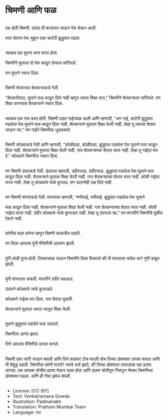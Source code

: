 # चिमणी आणि फळ

##
एक होती चिमणी. एकदा ती बाजारात जाऊन पेरू घेऊन आली.

परत येताना पेरू चुकून एका काटेरी झुडुपात पडला. 

##
जवळच एक मुलगा काम करत होता.

चिमणीने मुलाला तो पेरू काढून देण्यास सांगितले.

पण मुलाने नकार दिला. 

##
चिमणी शेजारच्या शेतकऱ्याकडे गेली.

“शेतकरीदादा, मुलाने फळ काढून दिले नाही म्हणून त्याला शिक्षा करा,” चिमणीने शेतकऱ्याला सांगितले. पण शिक्षा करण्यास शेतकऱ्याने नकार दिला. 

##
जवळच एक गाय चरत होती. चिमणी उडत गाईजवळ आली आणि म्हणाली, “अग गाई, काटेरी झुडुपात पडलेला पेरू मुलाने मला काढून दिला नाही. शेतकऱ्याने मुलाला शिक्षा केली नाही. तेव्हा तू त्याच्या शेतात जाऊन चर,” पण गाईने चिमणीला धुडकावले. 

##
चिमणी कोळ्याकडे गेली आणि म्हणाली, “कोळीदादा, कोळीदादा, झुडुपात पडलेला पेरू मुलाने मला काढून दिला नाही. शेतकऱ्याने मुलाला शिक्षा केली नाही. गाय शेतकऱ्याच्या शेतात चरत नाही. तेव्हा तू गाईला मार दे.” कोळ्याने चिमणीला नकार दिला. 

##
मग चिमणी उंदराकडे गेली. उंदराला म्हणाली, उंदीरभाऊ, उंदीरभाऊ. झुडुपात पडलेला पेरू मुलाने मला काढून दिला नाही. शेतकऱ्याने मुलाला शिक्षा केली नाही. गाय शेतकऱ्याच्या शेतात चरत नाही. कोळी गाईला मारत नाही. तेव्हा तू कोळ्याचे जाळे कुरतड. पण उंदरानेही लक्ष दिले नाही. 

##
मग चिमणी मांजराकडे गेली. मांजराला म्हणाली, “मनीताई, मनीताई. झुडुपात पडलेला पेरू मुलाने  

मला काढून दिला नाही. शेतकऱ्याने मुलाला शिक्षा केली नाही. गाय शेतकऱ्याच्या शेतात चरत नाही. कोळी गाईला मारत नाही. उंदीर कोळ्याचे जाळे कुरतडत नाही. तेव्हा तू उंदराला खा.” पण मांजरीने चिमणीचे मुळीच ऐकले नाही. 

##
कोणीच मदत करेना म्हणून चिमणी काळजीत पडली.

मग तिला आपल्या मुंगी मैत्रिणीची आठवण झाली. 

##
मुंगी थोडी दूरच होती. तिच्याजवळ जाऊन चिमणीने तिला विचारले की ती मांजराला चावेल का? मुंगी कबूल झाली. 

##
मुंगी मांजराला चावली. मांजरीने उंदीर पकडला. 

उंदराने कोळ्याचे जाळे कुरतडले. 

कोळ्याने गाईला मार दिला. गाय शेतात घुसली. 

शेतकऱ्याने मुलाला धपाटा घालून शिक्षा केली. 

##
मुलाने झुडुपात पडलेले फळ उचलले.  

चिमणीला आनंद झाला. 

तिने आपल्या मैत्रिणीचे आभार मानले. 

##
चिमणी एका जागी जाऊन बसली आणि तिने फळावर टोच मारली तोच तिच्या डोक्यावर दणका बसला आणि ती बेशुद्ध पडली. चिमणीला कोणी मारले? त्याचे असे झाले, की तिच्या डोक्याला लाकडाचा एक ढलपा लागला. एक कावळा चोचीत ढलपा घेऊन उडत होता आणि ढलपा चोचीतून निसटून नेमका चिमणीच्या डोक्यावर पडला. आणि ही गोष्ट इथेच संपली. 

##
* License: [CC-BY]
* Text: Venkatramana Gowda
* Illustration: Padmanabh
* Translation: Pratham Mumbai Team
* Language: mr
